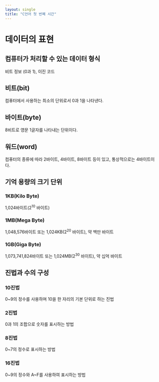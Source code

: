 ```yaml
---
layout: single
title: "C언어 첫 번째 시간"
---
```


# 데이터의 표현

## 컴퓨터가 처리할 수 있는 데이터 형식
비트 정보 (0과 1), 이진 코드  

## 비트(bit)
컴퓨터에서 사용하는 최소의 단위로서 0과 1을 나타낸다.  

## 바이트(byte)
8비트로 영문 1글자를 나타내는 단위이다.  

## 워드(word)
컴퓨터의 종류에 따라 2바이트, 4바이트, 8바이트 등이 있고, 통상적으로는 4바이트이다.  

## 기억 용량의 크기 단위
### 1KB(Kilo Byte)
1,024바이트(2<sup>10</sup> 바이트)   
### 1MB(Mega Byte)
1,048,576바이트 또는 1,024KB(2<sup>20</sup> 바이트), 약 백만 바이트   
### 1GB(Giga Byte)
1,073,741,824바이트 또는 1,024MB(2<sup>30</sup> 바이트), 약 십억 바이트   

## 진법과 수의 구성
### 10진법
0\~9의 정수를 사용하며 10을 한 자리의 기본 단위로 하는 진법   
### 2진법
0과 1의 조합으로 숫자를 표시하는 방법   
### 8진법
0\~7의 정수로 표시하는 방법   
### 16진법
0\~9의 정수와 A\~F를 사용하여 표시하는 방법   

